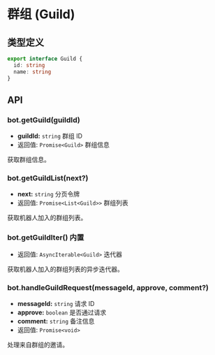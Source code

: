 # 群组 (Guild)

## 类型定义

```ts
export interface Guild {
  id: string
  name: string
}
```

## API

### bot.getGuild(guildId)

- **guildId:** `string` 群组 ID
- 返回值: `Promise<Guild>` 群组信息

获取群组信息。

### bot.getGuildList(next?)

- **next:** `string` 分页令牌
- 返回值: `Promise<List<Guild>>` 群组列表

获取机器人加入的群组列表。

### bot.getGuildIter() <badge>内置</badge>

- 返回值: `AsyncIterable<Guild>` 迭代器

获取机器人加入的群组列表的异步迭代器。

### bot.handleGuildRequest(messageId, approve, comment?)

- **messageId:** `string` 请求 ID
- **approve:** `boolean` 是否通过请求
- **comment:** `string` 备注信息
- 返回值: `Promise<void>`

处理来自群组的邀请。
